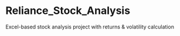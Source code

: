 # Reliance_Stock_Analysis
Excel-based stock analysis project with returns &amp; volatility calculation
